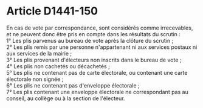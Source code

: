 # Article D1441-150

  
En cas de vote par correspondance, sont considérés comme irrecevables, et ne peuvent donc être pris en compte dans les résultats du scrutin :   
1° Les plis parvenus au bureau de vote après la clôture du scrutin ;   
2° Les plis remis par une personne n'appartenant ni aux services postaux ni aux services de la mairie ;   
3° Les plis provenant d'électeurs non inscrits dans le bureau de vote ;   
4° Les plis non cachetés ou décachetés ;   
5° Les plis ne contenant pas de carte électorale, ou contenant une carte électorale non signée ;   
6° Les plis ne contenant pas d'enveloppe électorale ;   
7° Les plis contenant une enveloppe électorale ne correspondant pas au conseil, au collège ou à la section de l'électeur.
